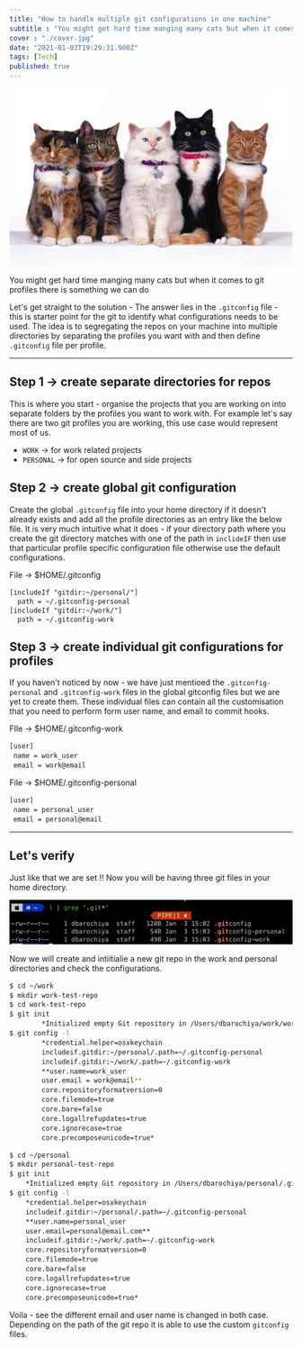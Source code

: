 ```yaml
---
title: "How to handle multiple git configurations in one machine"
subtitle : "You might get hard time manging many cats but when it comes to git profiles there is something we can do"
cover : "./cover.jpg"
date: "2021-01-03T19:29:31.900Z"
tags: [Tech]
published: true
---
```


![cover.jpg](./cover.jpg)

You might get hard time manging many cats but when it comes to git profiles there is something we can do

Let's get straight to the solution - The answer lies in the `.gitconfig` file - this is starter point for the git to identify what configurations needs to be used. The idea is to segregating the repos on your machine into  multiple directories by separating the profiles you want with and then define `.gitconfig` file per profile. 

---

## Step 1 → create separate directories for repos

This is where you start - organise the projects that you are working on into separate folders by the profiles you want to work with. For example let's say there are two git profiles you are working, this use case would represent most of us.   

- `WORK` → for work related projects
- `PERSONAL` → for open source and side projects

## Step 2 → create global git configuration

Create the global `.gitconfig` file into your home directory if it doesn't already exists and add all the profile directories as an entry like the below file. It is very much intuitive what it does - if your directory path where you create the git directory matches with one of the path in `inclideIF`  then use that particular profile specific configuration file otherwise use the default configurations. 

File → $HOME/.gitconfig

```
[includeIf "gitdir:~/personal/"]
  path = ~/.gitconfig-personal
[includeIf "gitdir:~/work/"]
  path = ~/.gitconfig-work

```

## Step 3 → create individual git configurations for profiles

If you haven't noticed by now - we have just mentioed the `.gitconfig-personal` and  `.gitconfig-work` files in the global gitconfig files but we are yet to create them. These individual files can contain all the customisation that you need to perform form user name, and email to commit hooks. 

FIle → $HOME/.gitconfig-work

```bash
[user]
 name = work_user
 email = work@email
```

File → $HOME/.gitconfig-personal

```bash
[user]
 name = personal_user
 email = personal@email
```

---

## Let's verify

Just like that we are set !!  Now you will be having three git files in your home directory.

![asset-1.png](./asset-1.png)

Now we will create and intiitialie a new git repo in the work and personal directories and check the configurations. 

```bash
$ cd ~/work
$ mkdir work-test-repo
$ cd work-test-repo
$ git init
		*Initialized empty Git repository in /Users/dbarochiya/work/work-test-repo/.git/*
$ git config -l   
		*credential.helper=osxkeychain
		includeif.gitdir:~/personal/.path=~/.gitconfig-personal
		includeif.gitdir:~/work/.path=~/.gitconfig-work
		**user.name=work_user
		user.email = work@email**
		core.repositoryformatversion=0
		core.filemode=true
		core.bare=false
		core.logallrefupdates=true
		core.ignorecase=true
		core.precomposeunicode=true*                                                                                                                  
```


```bash
$ cd ~/personal
$ mkdir personal-test-repo
$ git init
	*Initialized empty Git repository in /Users/dbarochiya/personal/.git/*
$ git config -l
	*credential.helper=osxkeychain
	includeif.gitdir:~/personal/.path=~/.gitconfig-personal
	**user.name=personal_user
	user.email=personal@email.com**
	includeif.gitdir:~/work/.path=~/.gitconfig-work
	core.repositoryformatversion=0
	core.filemode=true
	core.bare=false
	core.logallrefupdates=true
	core.ignorecase=true
	core.precomposeunicode=true*
```

Voila - see the different email and user name is changed in both case. Depending on the path of the git repo it is able to use the custom `gitconfig` files.
